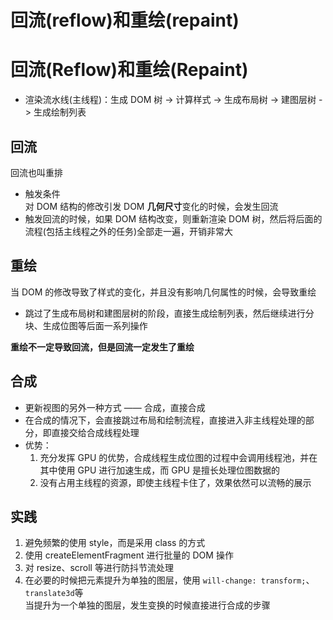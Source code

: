 # 回流(reflow)和重绘(repaint)  
# 回流(Reflow)和重绘(Repaint)  
- 渲染流水线(主线程)：生成 DOM 树 -> 计算样式 -> 生成布局树 -> 建图层树 -> 生成绘制列表  

## 回流  
回流也叫重排  
- 触发条件  
  对 DOM 结构的修改引发 DOM **几何尺寸**变化的时候，会发生回流  
- 触发回流的时候，如果 DOM 结构改变，则重新渲染 DOM 树，然后将后面的流程(包括主线程之外的任务)全部走一遍，开销非常大  

## 重绘  
当 DOM 的修改导致了样式的变化，并且没有影响几何属性的时候，会导致重绘  
- 跳过了生成布局树和建图层树的阶段，直接生成绘制列表，然后继续进行分块、生成位图等后面一系列操作  

**重绘不一定导致回流，但是回流一定发生了重绘**  

## 合成  
- 更新视图的另外一种方式 —— 合成，直接合成  
- 在合成的情况下，会直接跳过布局和绘制流程，直接进入非主线程处理的部分，即直接交给合成线程处理  
- 优势：  
  1. 充分发挥 GPU 的优势，合成线程生成位图的过程中会调用线程池，并在其中使用 GPU 进行加速生成，而 GPU 是擅长处理位图数据的  
  2. 没有占用主线程的资源，即使主线程卡住了，效果依然可以流畅的展示  

## 实践  
1. 避免频繁的使用 style，而是采用 class 的方式
2. 使用 createElementFragment 进行批量的 DOM 操作
3. 对 resize、scroll 等进行防抖节流处理
4. 在必要的时候把元素提升为单独的图层，使用 `will-change: transform;`、`translate3d`等  
  当提升为一个单独的图层，发生变换的时候直接进行合成的步骤